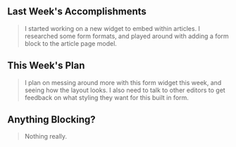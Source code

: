## Last Week's Accomplishments

> I started working on a new widget to embed within articles. I researched some form formats, and played around with adding a form block to the article page model.

## This Week's Plan

> I plan on messing around more with this form widget this week, and seeing how the layout looks. I also need to talk to other editors to get feedback on what styling they want for this built in form.

## Anything Blocking?

> Nothing really.
